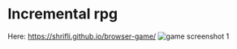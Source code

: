 # Incremental rpg
Here: https://shrifli.github.io/browser-game/
![game screenshot 1](https://user-images.githubusercontent.com/51379097/143302514-d4b3de53-35f2-4e0b-b669-c0f783e0131c.png)
